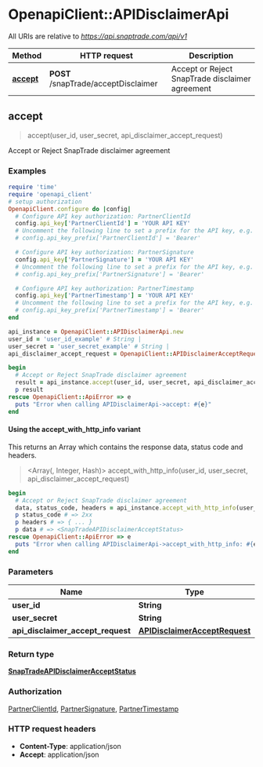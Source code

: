 # OpenapiClient::APIDisclaimerApi

All URIs are relative to *https://api.snaptrade.com/api/v1*

| Method | HTTP request | Description |
| ------ | ------------ | ----------- |
| [**accept**](APIDisclaimerApi.md#accept) | **POST** /snapTrade/acceptDisclaimer | Accept or Reject SnapTrade disclaimer agreement |


## accept

> <SnapTradeAPIDisclaimerAcceptStatus> accept(user_id, user_secret, api_disclaimer_accept_request)

Accept or Reject SnapTrade disclaimer agreement

### Examples

```ruby
require 'time'
require 'openapi_client'
# setup authorization
OpenapiClient.configure do |config|
  # Configure API key authorization: PartnerClientId
  config.api_key['PartnerClientId'] = 'YOUR API KEY'
  # Uncomment the following line to set a prefix for the API key, e.g. 'Bearer' (defaults to nil)
  # config.api_key_prefix['PartnerClientId'] = 'Bearer'

  # Configure API key authorization: PartnerSignature
  config.api_key['PartnerSignature'] = 'YOUR API KEY'
  # Uncomment the following line to set a prefix for the API key, e.g. 'Bearer' (defaults to nil)
  # config.api_key_prefix['PartnerSignature'] = 'Bearer'

  # Configure API key authorization: PartnerTimestamp
  config.api_key['PartnerTimestamp'] = 'YOUR API KEY'
  # Uncomment the following line to set a prefix for the API key, e.g. 'Bearer' (defaults to nil)
  # config.api_key_prefix['PartnerTimestamp'] = 'Bearer'
end

api_instance = OpenapiClient::APIDisclaimerApi.new
user_id = 'user_id_example' # String | 
user_secret = 'user_secret_example' # String | 
api_disclaimer_accept_request = OpenapiClient::APIDisclaimerAcceptRequest.new # APIDisclaimerAcceptRequest | 

begin
  # Accept or Reject SnapTrade disclaimer agreement
  result = api_instance.accept(user_id, user_secret, api_disclaimer_accept_request)
  p result
rescue OpenapiClient::ApiError => e
  puts "Error when calling APIDisclaimerApi->accept: #{e}"
end
```

#### Using the accept_with_http_info variant

This returns an Array which contains the response data, status code and headers.

> <Array(<SnapTradeAPIDisclaimerAcceptStatus>, Integer, Hash)> accept_with_http_info(user_id, user_secret, api_disclaimer_accept_request)

```ruby
begin
  # Accept or Reject SnapTrade disclaimer agreement
  data, status_code, headers = api_instance.accept_with_http_info(user_id, user_secret, api_disclaimer_accept_request)
  p status_code # => 2xx
  p headers # => { ... }
  p data # => <SnapTradeAPIDisclaimerAcceptStatus>
rescue OpenapiClient::ApiError => e
  puts "Error when calling APIDisclaimerApi->accept_with_http_info: #{e}"
end
```

### Parameters

| Name | Type | Description | Notes |
| ---- | ---- | ----------- | ----- |
| **user_id** | **String** |  |  |
| **user_secret** | **String** |  |  |
| **api_disclaimer_accept_request** | [**APIDisclaimerAcceptRequest**](APIDisclaimerAcceptRequest.md) |  |  |

### Return type

[**SnapTradeAPIDisclaimerAcceptStatus**](SnapTradeAPIDisclaimerAcceptStatus.md)

### Authorization

[PartnerClientId](../README.md#PartnerClientId), [PartnerSignature](../README.md#PartnerSignature), [PartnerTimestamp](../README.md#PartnerTimestamp)

### HTTP request headers

- **Content-Type**: application/json
- **Accept**: application/json

